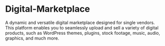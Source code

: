 # Digital-Marketplace
A dynamic and versatile digital marketplace designed for single vendors. This platform enables you to seamlessly upload and sell a variety of digital products, such as WordPress themes, plugins, stock footage, music, audio, graphics, and much more.
